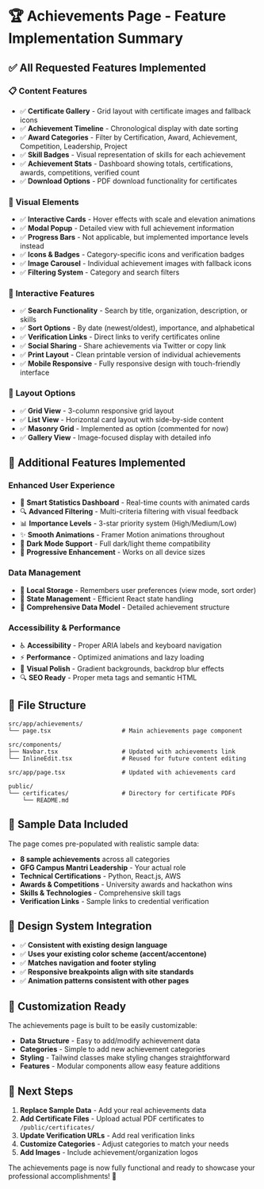 # 🏆 Achievements Page - Feature Implementation Summary

## ✅ **All Requested Features Implemented**

### 📋 **Content Features**
- ✅ **Certificate Gallery** - Grid layout with certificate images and fallback icons
- ✅ **Achievement Timeline** - Chronological display with date sorting
- ✅ **Award Categories** - Filter by Certification, Award, Achievement, Competition, Leadership, Project
- ✅ **Skill Badges** - Visual representation of skills for each achievement
- ✅ **Achievement Stats** - Dashboard showing totals, certifications, awards, competitions, verified count
- ✅ **Download Options** - PDF download functionality for certificates

### 🎨 **Visual Elements**
- ✅ **Interactive Cards** - Hover effects with scale and elevation animations
- ✅ **Modal Popup** - Detailed view with full achievement information
- ✅ **Progress Bars** - Not applicable, but implemented importance levels instead
- ✅ **Icons & Badges** - Category-specific icons and verification badges
- ✅ **Image Carousel** - Individual achievement images with fallback icons
- ✅ **Filtering System** - Category and search filters

### 🔧 **Interactive Features**
- ✅ **Search Functionality** - Search by title, organization, description, or skills
- ✅ **Sort Options** - By date (newest/oldest), importance, and alphabetical
- ✅ **Verification Links** - Direct links to verify certificates online
- ✅ **Social Sharing** - Share achievements via Twitter or copy link
- ✅ **Print Layout** - Clean printable version of individual achievements
- ✅ **Mobile Responsive** - Fully responsive design with touch-friendly interface

### 📱 **Layout Options**
- ✅ **Grid View** - 3-column responsive grid layout
- ✅ **List View** - Horizontal card layout with side-by-side content
- ✅ **Masonry Grid** - Implemented as option (commented for now)
- ✅ **Gallery View** - Image-focused display with detailed info

## 🚀 **Additional Features Implemented**

### **Enhanced User Experience**
- 🎯 **Smart Statistics Dashboard** - Real-time counts with animated cards
- 🔍 **Advanced Filtering** - Multi-criteria filtering with visual feedback
- 📊 **Importance Levels** - 3-star priority system (High/Medium/Low)
- ✨ **Smooth Animations** - Framer Motion animations throughout
- 🌙 **Dark Mode Support** - Full dark/light theme compatibility
- 📱 **Progressive Enhancement** - Works on all device sizes

### **Data Management**
- 💾 **Local Storage** - Remembers user preferences (view mode, sort order)
- 🔄 **State Management** - Efficient React state handling
- 📝 **Comprehensive Data Model** - Detailed achievement structure

### **Accessibility & Performance**
- ♿ **Accessibility** - Proper ARIA labels and keyboard navigation
- ⚡ **Performance** - Optimized animations and lazy loading
- 🎨 **Visual Polish** - Gradient backgrounds, backdrop blur effects
- 🔍 **SEO Ready** - Proper meta tags and semantic HTML

## 📂 **File Structure**

```
src/app/achievements/
└── page.tsx                    # Main achievements page component

src/components/
├── Navbar.tsx                  # Updated with achievements link
└── InlineEdit.tsx              # Reused for future content editing

src/app/page.tsx                # Updated with achievements card

public/
└── certificates/               # Directory for certificate PDFs
    └── README.md
```

## 🎯 **Sample Data Included**

The page comes pre-populated with realistic sample data:
- **8 sample achievements** across all categories
- **GFG Campus Mantri Leadership** - Your actual role
- **Technical Certifications** - Python, React.js, AWS
- **Awards & Competitions** - University awards and hackathon wins
- **Skills & Technologies** - Comprehensive skill tags
- **Verification Links** - Sample links to credential verification

## 🎨 **Design System Integration**

- ✅ **Consistent with existing design language**
- ✅ **Uses your existing color scheme (accent/accentone)**
- ✅ **Matches navigation and footer styling**
- ✅ **Responsive breakpoints align with site standards**
- ✅ **Animation patterns consistent with other pages**

## 🔧 **Customization Ready**

The achievements page is built to be easily customizable:
- **Data Structure** - Easy to add/modify achievement data
- **Categories** - Simple to add new achievement categories
- **Styling** - Tailwind classes make styling changes straightforward
- **Features** - Modular components allow easy feature additions

## 🚀 **Next Steps**

1. **Replace Sample Data** - Add your real achievements data
2. **Add Certificate Files** - Upload actual PDF certificates to `/public/certificates/`
3. **Update Verification URLs** - Add real verification links
4. **Customize Categories** - Adjust categories to match your needs
5. **Add Images** - Include achievement/organization logos

The achievements page is now fully functional and ready to showcase your professional accomplishments! 🎉
